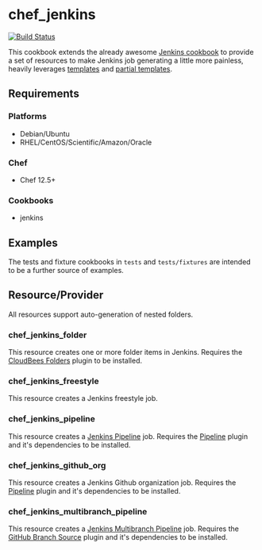 # chef_jenkins

[![Build Status](https://travis-ci.org/ndobson/chef_jenkins.svg?branch=master)](https://travis-ci.org/ndobson/chef_jenkins)

This cookbook extends the already awesome [Jenkins cookbook](https://supermarket.chef.io/cookbooks/jenkins) to provide a set of resources to make Jenkins job generating a little more painless,
heavily leverages [templates](https://docs.chef.io/resource_template.html) and [partial templates](https://docs.chef.io/resource_template.html#partial-templates).

## Requirements

### Platforms

- Debian/Ubuntu
- RHEL/CentOS/Scientific/Amazon/Oracle

### Chef

- Chef 12.5+

### Cookbooks

- jenkins

## Examples

The tests and fixture cookbooks in `tests` and `tests/fixtures` are intended to be a further source of examples.

## Resource/Provider
All resources support auto-generation of nested folders.

### chef_jenkins_folder
This resource creates one or more folder items in Jenkins. Requires the [CloudBees Folders](https://wiki.jenkins-ci.org/display/JENKINS/CloudBees+Folders+Plugin) plugin to be installed.

### chef_jenkins_freestyle
This resource creates a Jenkins freestyle job.

### chef_jenkins_pipeline
This resource creates a [Jenkins Pipeline](https://jenkins.io/doc/book/pipeline/) job. Requires the [Pipeline](https://wiki.jenkins-ci.org/display/JENKINS/Pipeline+Plugin) plugin and it's dependencies to be installed.

### chef_jenkins_github_org
This resource creates a Jenkins Github organization job. Requires the [Pipeline](https://wiki.jenkins-ci.org/display/JENKINS/GitHub+Branch+Source+Plugin) plugin and it's dependencies to be installed.

### chef_jenkins_multibranch_pipeline
This resource creates a [Jenkins Multibranch Pipeline](https://jenkins.io/doc/book/pipeline/multibranch/) job. Requires the [GitHub Branch Source](https://wiki.jenkins-ci.org/display/JENKINS/Pipeline+Plugin) plugin and it's dependencies to be installed.
